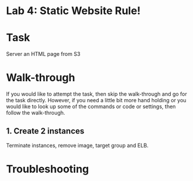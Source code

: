 # Lab 4: Static Website Rule!



# Task

Server an HTML page from S3


# Walk-through

If you would like to attempt the task, then skip the walk-through and go for the task directly. However, if you need a little bit more hand holding or you would like to look up some of the commands or code or settings, then follow the walk-through.


## 1. Create 2 instances

Terminate instances, remove image, target group and ELB.


# Troubleshooting
